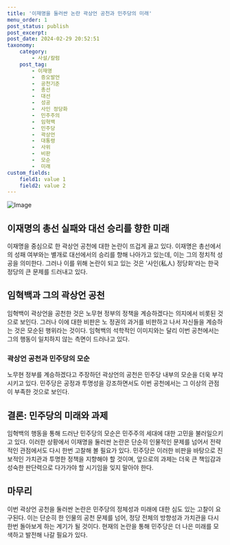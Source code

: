 ```yaml
---
title: '이재명을 둘러싼 논란 곽상언 공천과 민주당의 미래'
menu_order: 1
post_status: publish
post_excerpt: 
post_date: 2024-02-29 20:52:51
taxonomy:
    category:
        - 사설/칼럼
    post_tag:
        - 이재명
        -  증오발언
        -  공천기준
        -  총선
        -  대선
        -  성공
        -  사인 정당화
        -  민주주의
        -  임혁백
        -  민주당
        -  곽상언
        -  대통령
        -  사위
        -  비판
        -  모순
        -  미래
custom_fields:
    field1: value 1
    field2: value 2
---
```


![Image](https://imgnews.pstatic.net/image/020/2024/02/28/0003550569_001_20240229090901051.jpg?type=w647)

## 이재명의 총선 실패와 대선 승리를 향한 미래
이재명을 중심으로 한 곽상언 공천에 대한 논란이 뜨겁게 끓고 있다. 이재명은 총선에서의 성패 여부와는 별개로 대선에서의 승리를 향해 나아가고 있는데, 이는 그의 정치적 성공을 의미한다. 그러나 이를 위해 논란이 되고 있는 것은 '사인(私人) 정당화'라는 한국 정당의 큰 문제를 드러내고 있다.
## 임혁백과 그의 곽상언 공천
임혁백이 곽상언을 공천한 것은 노무현 정부의 정책을 계승하겠다는 의지에서 비롯된 것으로 보인다. 그러나 이에 대한 비판은 노 정권의 과거를 비판하고 나서 자신들을 계승하는 것은 모순된 행위라는 것이다. 임혁백의 석학적인 이미지와는 달리 이번 공천에서는 그의 행동이 일치하지 않는 측면이 드러나고 있다.
### 곽상언 공천과 민주당의 모순
노무현 정부를 계승하겠다고 주장하던 곽상언의 공천은 민주당 내부의 모순을 더욱 부각시키고 있다. 민주당은 공정과 투명성을 강조하면서도 이번 공천에서는 그 이상의 관점이 부족한 것으로 보인다.
## 결론: 민주당의 미래와 과제
임혁백의 행동을 통해 드러난 민주당의 모순은 민주주의 세대에 대한 고민을 불러일으키고 있다. 이러한 상황에서 이재명을 둘러싼 논란은 단순히 인물적인 문제를 넘어서 전략적인 관점에서도 다시 한번 고찰해 볼 필요가 있다. 민주당은 이러한 비판을 바탕으로 진보적인 가치관과 투명한 정책을 지향해야 할 것이며, 앞으로의 과제는 더욱 큰 책임감과 성숙한 판단력으로 다가가야 할 시기임을 잊지 말아야 한다.
## 마무리
이번 곽상언 공천을 둘러싼 논란은 민주당의 정체성과 미래에 대한 심도 있는 고찰이 요구된다. 이는 단순히 한 인물의 공천 문제를 넘어, 정당 전체의 방향성과 가치관을 다시 한번 돌아보게 하는 계기가 될 것이다. 현재의 논란을 통해 민주당은 더 나은 미래를 모색하고 발전해 나갈 필요가 있다.
